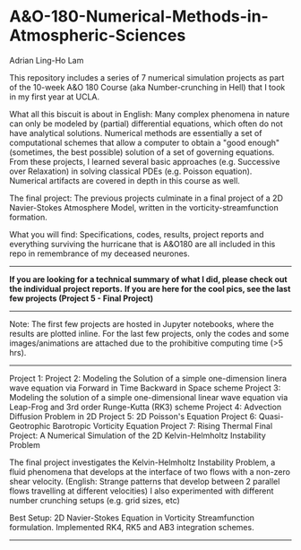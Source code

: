 # A&O-180-Numerical-Methods-in-Atmospheric-Sciences

Adrian Ling-Ho Lam 

This repository includes a series of 7 numerical simulation projects as part of the 10-week A&O 180 Course (aka Number-crunching in Hell) that I took in my first year at UCLA. 

What all this biscuit is about in English: 
Many complex phenomena in nature can only be modeled by (partial) differential equations, which often do not have analytical solutions. Numerical methods are essentially a set of computational schemes that allow a computer to obtain a "good enough" (sometimes, the best possible) solution of a set of governing equations. From these projects, I learned several basic approaches (e.g. Successive over Relaxation) in solving classical PDEs (e.g. Poisson equation). Numerical artifacts are covered in depth in this course as well. 


The final project: 
The previous projects culminate in a final project of a 2D Navier-Stokes Atmosphere Model, written in the vorticity-streamfunction formation. 


What you will find: 
Specifications, codes, results, project reports and everything surviving the hurricane that is A&O180 are all included in this repo in remembrance of my deceased neurones.  


****************************************************************************************************************************
**If you are looking for a technical summary of what I did, please check out the individual project reports.**
**If you are here for the cool pics, see the last few projects (Project 5 - Final Project)**
****************************************************************************************************************************


Note: The first few projects are hosted in Jupyter notebooks, where the results are plotted inline. For the last few projects, only the codes and some images/animations are attached due to the prohibitive computing time (>5 hrs). 


------------------------------------------------------------------
Project 1:
Project 2: Modeling the Solution of a simple one-dimension linera wave equation via Forward in Time Backward in Space scheme
Project 3: Modeling the solution of a simple one-dimensional linear wave equation via Leap-Frog and 3rd order Runge-Kutta (RK3) scheme
Project 4: Advection Diffusion Problem in 2D
Project 5: 2D Poisson's Equation
Project 6: Quasi-Geotrophic Barotropic Vorticity Equation
Project 7: Rising Thermal 
Final Project: A Numerical Simulation of the 2D Kelvin-Helmholtz Instability Problem 

The final project investigates the Kelvin-Helmholtz Instability Problem, a fluid phenomena that develops at the interface of two flows with a non-zero shear velocity. (English: Strange patterns that develop between 2 parallel flows travelling at different velocities) I also experimented with different number crunching setups (e.g. grid sizes, etc) 

Best Setup: 2D Navier-Stokes Equation in Vorticity Streamfunction formulation. Implemented RK4, RK5 and AB3 integration schemes. 

------------------------------------------------------------------
